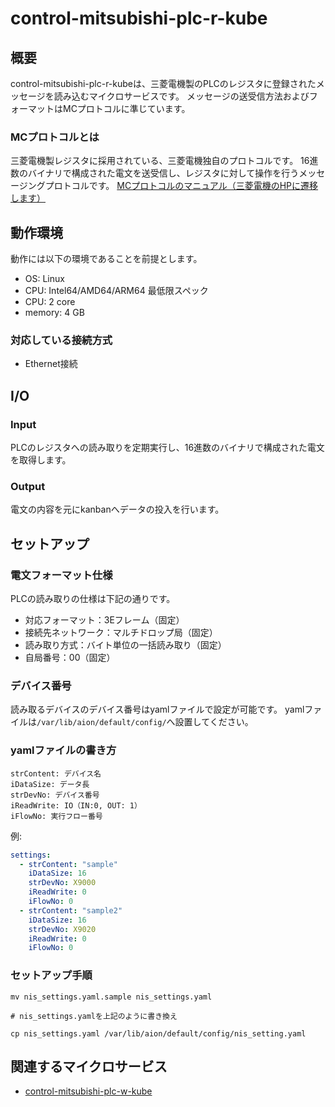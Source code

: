 # control-mitsubishi-plc-r-kube
## 概要
control-mitsubishi-plc-r-kubeは、三菱電機製のPLCのレジスタに登録されたメッセージを読み込むマイクロサービスです。
メッセージの送受信方法およびフォーマットはMCプロトコルに準じています。

### MCプロトコルとは
三菱電機製レジスタに採用されている、三菱電機独自のプロトコルです。
16進数のバイナリで構成された電文を送受信し、レジスタに対して操作を行うメッセージングプロトコルです。
[MCプロトコルのマニュアル（三菱電機のHPに遷移します）](https://www.mitsubishielectric.co.jp/fa/download/search.do?mode=keymanual&q=sh080003)


## 動作環境
動作には以下の環境であることを前提とします。
* OS: Linux
* CPU: Intel64/AMD64/ARM64
最低限スペック
* CPU: 2 core
* memory: 4 GB

### 対応している接続方式
* Ethernet接続


## I/O
### Input
PLCのレジスタへの読み取りを定期実行し、16進数のバイナリで構成された電文を取得します。

### Output
電文の内容を元にkanbanへデータの投入を行います。

## セットアップ
### 電文フォーマット仕様
PLCの読み取りの仕様は下記の通りです。
* 対応フォーマット：3Eフレーム（固定）
* 接続先ネットワーク：マルチドロップ局（固定）
* 読み取り方式：バイト単位の一括読み取り（固定）
* 自局番号：00（固定）

### デバイス番号
読み取るデバイスのデバイス番号はyamlファイルで設定が可能です。
yamlファイルは`/var/lib/aion/default/config/`へ設置してください。

### yamlファイルの書き方
```
strContent: デバイス名
iDataSize: データ長
strDevNo: デバイス番号
iReadWrite: IO（IN:0, OUT: 1）
iFlowNo: 実行フロー番号
```

例:
```yaml
settings:
  - strContent: "sample"
    iDataSize: 16
    strDevNo: X9000
    iReadWrite: 0
    iFlowNo: 0
  - strContent: "sample2"
    iDataSize: 16
    strDevNo: X9020
    iReadWrite: 0
    iFlowNo: 0
```

### セットアップ手順
```shell
mv nis_settings.yaml.sample nis_settings.yaml

# nis_settings.yamlを上記のように書き換え

cp nis_settings.yaml /var/lib/aion/default/config/nis_setting.yaml
```

## 関連するマイクロサービス
* [control-mitsubishi-plc-w-kube](https://github.com/latonaio/control-mitsubishi-plc-w-kube)